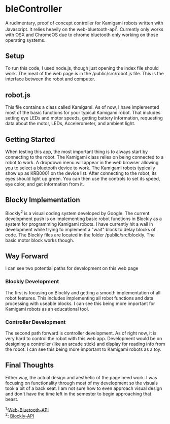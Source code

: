# bleController
A rudimentary, proof of concept controller for Kamigami robots written with Javascript. It relies heavily on the web-bluetooth-api<sup>1</sup>. Currently only works with OSX and ChromeOS due to chrome bluetooth only working on those operating systems.

## Setup
To run this code, I used node.js, though just opening the index file should work. The meat of the web page is in the /public/src/robot.js file. This is the interface between the robot and computer.

## robot.js
This file contains a class called Kamigami. As of now, I have implemented most of the basic functions for your typical Kamigami robot. That includes setting eye LEDs and motor speeds, getting battery information, requesting data about the motor, LEDs, Accelerometer, and ambient light.

## Getting Started
When testing this app, the most important thing is to always start by connecting to the robot. The Kamigami class relies on being connected to a robot to work. A dropdown menu will appear in the web browser allowing you to select a bluetooth device to work. The Kamigami robots typically show up as KRB0001 on the device list. After connecting to the robot, its eyes should light up green. You can then use the controls to set its speed, eye color, and get information from it.

## Blocky Implementation
Blockly<sup>2</sup> is a visual coding system developed by Google. The current development push is on implementing basic robot functions in Blockly as a system for programming Kamigami robots. I have currently hit a wall in development while trying to implement a "wait" block to delay blocks of code. The Blockly files are located in the folder /public/src/blockly. The basic motor block works though. 

## Way Forward
I can see two potential paths for development on this web page

### Blockly Development
The first is focusing on Blockly and getting a smooth implementation of all robot features. This includes implementing all robot functions and data processing with useable blocks. I can see this being more important for Kamigami robots as an educational tool. 

### Controller Development
The second path forward is controller development. As of right now, it is very hard to control the robot with this web app. Development would be on designing a controller (like an arcade stick) and display for reading info from the robot. I can see this being more important to Kamigami robots as a toy. 

## Final Thoughts
Either way, the actual design and aesthetic of the page need work. I was focusing on functionality through most of my development so the visuals took a bit of a back seat. I am not sure how to even approach visual design and don't have the time left in the semester to begin approaching that beast. 

<sup>1</sup>:[Web-Bluetooth-API](https://developers.google.com/web/updates/2015/07/interact-with-ble-devices-on-the-web)  
<sup>2</sup>: [Blockly-API](https://developers.google.com/blockly/)
